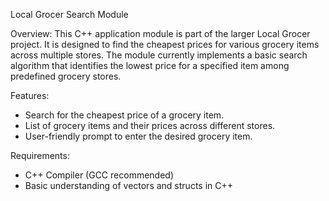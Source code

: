 Local Grocer Search Module

Overview:
This C++ application module is part of the larger Local Grocer project. It is designed to find the cheapest prices for various grocery items across multiple stores. The module currently implements a basic search algorithm that identifies the lowest price for a specified item among predefined grocery stores.

Features:
- Search for the cheapest price of a grocery item.
- List of grocery items and their prices across different stores.
- User-friendly prompt to enter the desired grocery item.

Requirements:
- C++ Compiler (GCC recommended)
- Basic understanding of vectors and structs in C++
